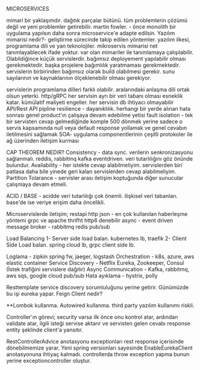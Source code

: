 MICROSERVICES

mimari bir yaklaşımdır. dağıtık parçalar bütünü. tüm problemlerin çözümü değil ve yeni problemler getirebilir.
martin fowler. - önce monolith bir uygulama yapılsın daha sonra microservice'e adapte edilsin.
Yazılım mimarisi nedir?- geliştirme sürecinde takip edilen yöntemler. yazılım ilkesi, programlama dili ve yan teknolojiler.
mikroservis mimarisi net tanımlayablecek ifade yoktur. var olan mimariler ile tanımlamaya çalışılabilir.
Olabildiğince küçük servislerdir. bağımsız deployement yapılabilir olması gerekmektedir. başka projelere bağımlılık yaratmaması gerekmektedir.
servislerin birbirinden bağımsız olarak build olabilmesi gerekir. sunu sayılarının ve kaynaklarının ölçeklenebilir olması gerekiyor.

servislerin programlama dilleri farklı olabilir. aralarındaki anlaşma dili ortak olsun yeterki. http/gRPC
her servisin ayrı bir veri tabanı olması esneklik katar. kümülatif maliyeti engeller. her servisin db ihtiyacı olmayabilir
API/Rest API
pipline
resilience - dayanıklılık. herhangi bir yerde alınan hata sonrası genel product'ın çalışaya devam edebilme yetisi
fault isolation - tek bir servisten cevap gelmediğinde komple 500 dönmek yerine sadece o servis kapsamında null veya default response yollamak ve genel cevabın iletilmesini sağlamak
SOA- uygulama componentlerinin çeşitli protokoler ile ağ üzerinden iletişim kurması

CAP THEOREM NEDIR? 
Consistency -  data sync. verilerin senkronizasyonu sağlanmalı. reddis, rabbitmq kafka eventdriven. veri tutarlılığını göz önünde bulundur.
Availability - her istekte cevap alabilmeliyim. servislerden biri patlasa daha bile yinede geri kalan servislerden cevap alabilmeliyim. 
Partition Tolarance - servisler arası iletişim koptuğunda diğer sunucular çalışmaya devam etmeli.

ACID / BASE - acidde veri tutarlılığı çok önemli. ilişkisel veri tabanları. base'de ise veriye erişim daha öncelikli.

Microservislerde iletişim;
restapi http json - en çok kullanılan haberleşme yöntemi
grpc ve apache thrifht http6 denebilir
async - event driven
message broker - rabbitmq redis pub/sub

Load Balancing
1- Server side load balan.
kubernetes lb, traefik
2- Client Side Load balan.
spring cloud lb, grpc client side lb.

Loglama - zipkin spring fw, jaeger, logstash
Orchestration - k8s, azure, aws elastic container
Service Discovery - Netflix Eureka, Zookeeper, Consul (İstek trafiğini servislere dağıtır)
Async Communication - Kafka, rabbitmq, aws sqs, google cloud pub/sub
Hata ayıklama - hystrix, polly 

Resttemplate service discovery sorumluluğunu yerine getirir. Günümüzde bu işi eureka yapar.
Feign Client nedir?

**Lombok kullanma. Autowired kullanma. third party yazılım kullanımı riskli.

Controller'ın görevi; security varsa ilk önce onu kontrol atar, ardından validate atar, ilgili isteği servise aktarır ve servisten gelen cevabı response entity şeklinde client'a yansıtır.

RestControllerAdvice anotasyonu exceptionları rest response içerisinde dönebilmemize yarar.
Yeni spring versionları sayesinde EnableEurekaClient anotasyonuna ihtiyaç kalmadı.
controllerda throw exception yapma bunun yerine exceptioncontroller oluştur.


